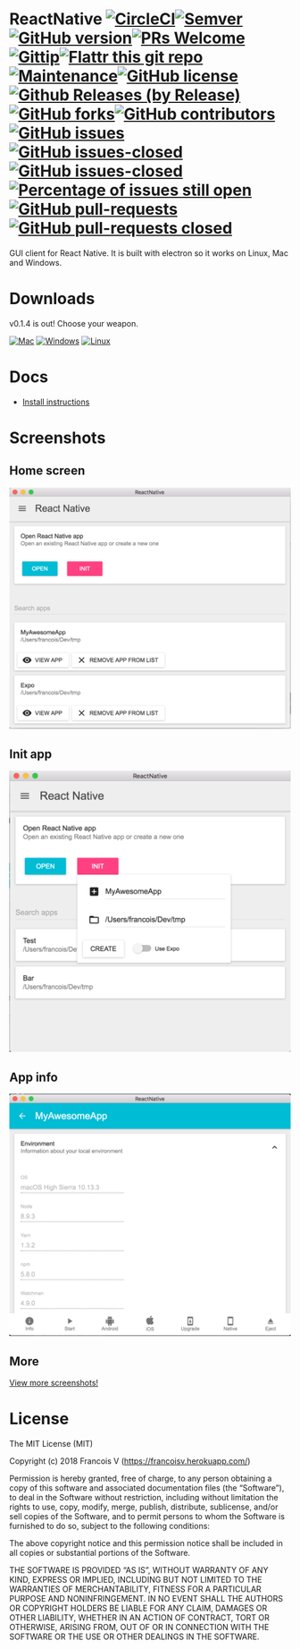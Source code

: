 ReactNative
[![CircleCI](https://circleci.com/gh/co2-git/ReactNative.svg?style=shield)](https://circleci.com/gh/co2-git/ReactNative)[![Semver](http://img.shields.io/SemVer/0.1.4.png)](http://semver.org/spec/v0.1.4.html)[![GitHub version](https://badge.fury.io/gh/Naereen%2FStrapDown.js.svg)](https://github.com/Naereen/StrapDown.js)[![PRs Welcome](https://img.shields.io/badge/PRs-welcome-brightgreen.svg?style=flat-square)](http://makeapullrequest.com)[![Gittip](http://img.shields.io/gittip/boennemann.svg)](https://www.gittip.com/boennemann/)[![Flattr this git repo](http://api.flattr.com/button/flattr-badge-large.png)](https://flattr.com/submit/auto?user_id=boenne&url=https://github.com/boennemann/badges&title=badges&language=&tags=github&category=software)[![Maintenance](https://img.shields.io/badge/Maintained%3F-yes-green.svg)](https://GitHub.com/co2-git/ReactNative.js/graphs/commit-activity)[![GitHub license](https://img.shields.io/github/license/co2-git/ReactNative.js.svg)](https://github.com/co2-git/ReactNative.js/blob/master/LICENSE)[![Github Releases (by Release)](https://img.shields.io/github/downloads/co2-git/ReactNative.js/v0.1.4/total.svg)](https://GitHub.com/co2-git/ReactNative.js/releases/)[![GitHub forks](https://img.shields.io/github/forks/co2-git/ReactNative.js.svg?style=social&label=Fork&maxAge=2592000)](https://github.com/co2-git/ReactNative.js/network/)[![GitHub contributors](https://img.shields.io/github/contributors/co2-git/ReactNative.js.svg)](https://GitHub.com/co2-git/ReactNative.js/graphs/contributors/)[![GitHub issues](https://img.shields.io/github/issues/Naereen/StrapDown.js.svg)](https://GitHub.com/Naereen/StrapDown.js/issues/)[![GitHub issues-closed](https://img.shields.io/github/issues-closed/Naereen/StrapDown.js.svg)](https://GitHub.com/Naereen/StrapDown.js/issues?q=is%3Aissue+is%3Aclosed)[![GitHub issues-closed](https://img.shields.io/github/issues-closed/Naereen/StrapDown.js.svg)](https://GitHub.com/Naereen/StrapDown.js/issues?q=is%3Aissue+is%3Aclosed)[![Percentage of issues still open](http://isitmaintained.com/badge/open/Naereen/badges.svg)](http://isitmaintained.com/project/Naereen/badges "Percentage of issues still open")[![GitHub pull-requests](https://img.shields.io/github/issues-pr/Naereen/StrapDown.js.svg)](https://GitHub.com/Naereen/StrapDown.js/pull/)[![GitHub pull-requests closed](https://img.shields.io/github/issues-pr-closed/Naereen/StrapDown.js.svg)](https://GitHub.com/Naereen/StrapDown.js/pull/)
===

GUI client for React Native. It is built with electron so it works on Linux, Mac and Windows.

# Downloads

v0.1.4 is out! Choose your weapon.


[<img alt="Mac" src="http://clinsite.com/wp-content/uploads/2017/01/Apple-logo-120x120.png" />](https://drive.google.com/open?id=11RAaB8DVhgSytUIDvG80zLEcd7FMLiIe)
[<img alt="Windows"  src="https://upload.wikimedia.org/wikipedia/commons/thumb/3/34/Windows_logo_-_2012_derivative.svg/120px-Windows_logo_-_2012_derivative.svg.png" />](https://drive.google.com/open?id=19wpU7GTZ2bIuOQ-f0Sz83Ql0_5uYa51w)
[<img alt="Linux" src="http://www.linuxscrew.com/wp-content/uploads/2007/11/120px-crystal_128_penguin.png" />](https://drive.google.com/open?id=1k3pOql-XGQXbff7fdXI5zpsfoU0C3u63)

# Docs

- [Install instructions](https://github.com/co2-git/ReactNative/wiki/Install)

# Screenshots

## Home screen

![Home](https://raw.githubusercontent.com/co2-git/ReactNative/master/assets/screenshots/v0.1.4/Home.png)

## Init app

![Init app modal](https://raw.githubusercontent.com/co2-git/ReactNative/master/assets/screenshots/v0.1.1/Init_App_Modal.png)

## App info

![App info](https://raw.githubusercontent.com/co2-git/ReactNative/master/assets/screenshots/v0.1.4/Info.png)

## More

[View more screenshots!](https://github.com/co2-git/ReactNative/wiki/Screenshots)

# License

The MIT License (MIT)

Copyright (c) 2018 Francois V (https://francoisv.herokuapp.com/)

Permission is hereby granted, free of charge, to any person obtaining a copy of this software and associated documentation files (the “Software”), to deal in the Software without restriction, including without limitation the rights to use, copy, modify, merge, publish, distribute, sublicense, and/or sell copies of the Software, and to permit persons to whom the Software is furnished to do so, subject to the following conditions:

The above copyright notice and this permission notice shall be included in all copies or substantial portions of the Software.

THE SOFTWARE IS PROVIDED “AS IS”, WITHOUT WARRANTY OF ANY KIND, EXPRESS OR IMPLIED, INCLUDING BUT NOT LIMITED TO THE WARRANTIES OF MERCHANTABILITY, FITNESS FOR A PARTICULAR PURPOSE AND NONINFRINGEMENT. IN NO EVENT SHALL THE AUTHORS OR COPYRIGHT HOLDERS BE LIABLE FOR ANY CLAIM, DAMAGES OR OTHER LIABILITY, WHETHER IN AN ACTION OF CONTRACT, TORT OR OTHERWISE, ARISING FROM, OUT OF OR IN CONNECTION WITH THE SOFTWARE OR THE USE OR OTHER DEALINGS IN THE SOFTWARE.
